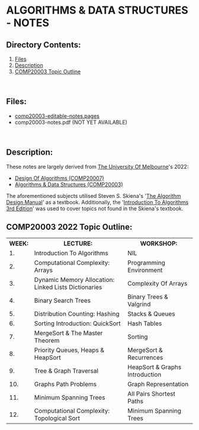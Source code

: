 # ALGORITHMS & DATA STRUCTURES - NOTES

## Directory Contents:
1) [Files](#files)
2) [Description](#description)
3) [COMP20003 Topic Outline](#comp20003-2022-topic-outline)
<br>

## Files:
- [comp20003-editable-notes.pages](https://github.com/Zero-Luminance/ads-c/blob/main/ads-notes/comp20003-editable-notes.pages)
- comp20003-notes.pdf (NOT YET AVAILABLE)
<br>

## Description:
These notes are largely derived from [The University Of Melbourne](https://en.wikipedia.org/wiki/University_of_Melbourne)'s 2022:
- [Design Of Algorithms (COMP20007)](https://handbook.unimelb.edu.au/2022/subjects/comp20007)
- [Algorithms & Data Structures (COMP20003)](https://handbook.unimelb.edu.au/2022/subjects/comp20003) 

The aforementioned subjects utilised Steven S. Skiena's '[The Algorithm Design Manual](https://www.algorist.com/)' as a textbook. Additionally, the '[Introduction To Algorithms 3rd Edition](https://mitpress.mit.edu/books/introduction-algorithms-third-edition)' was used to cover topics not found in the Skiena's textbook.
<br>

## COMP20003 2022 Topic Outline:
<table>
    <tr>
        <th scope="col">WEEK:</th>
        <th scope="col">LECTURE:</th>
        <th scope="col">WORKSHOP:</th>
    </tr>
    <tr>
        <td>1.</td>
        <td>Introduction To Algorithms</td>
        <td>NIL</td>
    </tr>
    <tr>
        <td>2.</td>
        <td>Computational Complexity: Arrays</td>
        <td>Programming Environment</td>
    </tr>
    <tr>
        <td>3.</td>
        <td>Dynamic Memory Allocation: Linked Lists Dictionaries</td>
        <td>Complexity Of Arrays</td>
    </tr>
    <tr>
        <td>4.</td>
        <td>Binary Search Trees</td>
        <td>Binary Trees & Valgrind</td>
    </tr>
    <tr>
        <td>5.</td>
        <td>Distribution Counting: Hashing</td>
        <td>Stacks & Queues</td>
    </tr>
    <tr>
        <td>6.</td>
        <td>Sorting Introduction: QuickSort</td>
        <td>Hash Tables</td>
    </tr>
    <tr>
        <td>7.</td>
        <td>MergeSort & The Master Theorem</td>
        <td>Sorting</td>
    </tr>
    <tr>
        <td>8.</td>
        <td>Priority Queues, Heaps & HeapSort</td>
        <td>MergeSort & Recurrences</td>
    </tr>
    <tr>
        <td>9.</td>
        <td>Tree & Graph Traversal</td>
        <td>HeapSort & Graphs Introduction</td>
    </tr>
    <tr>
        <td>10.</td>
        <td>Graphs Path Problems</td>
        <td>Graph Representation</td>
    </tr>
    <tr>
        <td>11.</td>
        <td>Minimum Spanning Trees</td>
        <td>All Pairs Shortest Paths</td>
    </tr>
    <tr>
        <td>12.</td>
        <td>Computational Complexity: Topological Sort</td>
        <td>Minimum Spanning Trees</td>
    </tr>
</table>